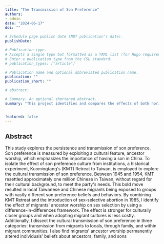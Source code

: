 ```yaml
---
title: "The Transmission of Son Preference"
authors:
- admin
date: "2024-06-17"
doi: ""

# Schedule page publish date (NOT publication's date).
publishDate: 

# Publication type.
# Accepts a single type but formatted as a YAML list (for Hugo requirements).
# Enter a publication type from the CSL standard.
# publication_types: ["article"]

# Publication name and optional abbreviated publication name.
publication: ""
publication_short: ""

# abstract:

# Summary. An optional shortened abstract.
summary: "This project identifies and compares the effects of both horizontal and vertical transmission of son preference."


featured: false
---
```

## Abstract
  
This study explores the persistence and transmission of son preference. Son preference is measured by exploiting a cultural feature, ancestor worship, which emphasizes the importance of having a son in China. To isolate the effect of son preference culture from institutions, a historical experiment, Kuomingtang's (KMT) Retreat to Taiwan, is employed to explore the cultural transmission of son preference. Between 1945 and 1954, KMT resettled approximately one million Chinese in Taiwan, without regard for their cultural background, to meet the party's needs. This bold move resulted in local Taiwanese and Chinese migrants being exposed to groups with vastly different son preference beliefs and behaviors. By combining KMT Retreat and the introduction of sex-selective abortion in 1985, I identify the effect of migrants' ancestor worship on sex selection by using a difference-in-differences framework. The effect is stronger for culturally closer groups and when adopting migrant cultures is less costly. Additionally, I dissect the cultural transmission of son preference in three categories: transmission from migrants to locals, through family, and within migrant communities. I also find migrants' ancestor worship permanently altered individuals' beliefs about ancestors, family, and sons

